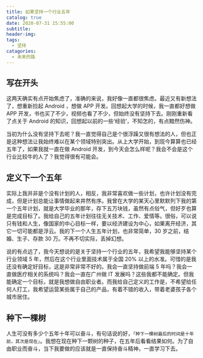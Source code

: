 ```yaml
---
title: 如果坚持一个行业五年
catalog: true
date: 2020-07-31 15:55:00
subtitle:
header-img:
tags:
  - 坚持
catagories:
  - 未来的路
---
```


## 写在开头

这两天确实有点开始焦虑了，准确的来说，我好像一直都很焦虑。最近又有新想法了，想重新捡起 Android ，想做 APP 开发。回想起大学的时候，我一直都好想做 APP 开发，书也买了不少，视频也看了不少，但始终没有坚持下去。刚刚重新看了点关于 Android 的知识，回想起以前的一些‘经验’，不知怎的，有点黯然伤神。

当初为什么没有坚持下去呢？我一直觉得自己是个很浮躁又很有想法的人，但也正是这种想法让我始终难以在某个领域特别突出。从上大学开始，到现今算算也已经五年了，如果我就一直在做 Android 开发，到今天会怎么样呢？我会不会是这个行业比较牛的人了？我觉得很有可能会。

## 定义下一个五年

实际上我并非是个没有计划的人，相反，我非常喜欢做一些计划，也许计划没有完成，但是计划总能让事情做起来井然有序。我曾在大学的某天心里默默列下我的第一个五年计划，就是大学毕业的那年，存下五万块钱，虽然有点俗气，但好歹也算是完成目标了。我给自己的五年计划往往无关技术、工作、爱情等。很俗，可以说只有钱和人生，像国家的中心目标一样，要以经济建设为中心，如果离开经济，其它一切可能都是浮云。我的下一个人生五年计划，也非常简单，30 岁之前，结婚、生子、存款 30 万。不再不切实际，丢掉幻想。

说的有点远了，我今天想说的是关于坚持一个行业的五年，我希望我能够坚持某个行业领域 5 年，然后在这个行业里面技术属于全国 20% 以上的水准。可惜的是我还没有确定好目标，这是非常非常不好的。我会一直坚持做前端 5 年吗？我会一直做医疗相关的系统吗？我会一直在广州做 IT 发展吗？这些我都不能确定。但我能确定一个目标，就是我想做自由职业者。而我给自己定义的工作是，不希望给任何人打工，我希望运营某些属于自己的产品，有着不错的收入，带着老婆孩子各个城市居住。

## 种下一棵树

人生可没有多少个五年十年可以奋斗，有句话说的好，`「种下一棵树最后的时间是十年前，其次是现在」`。我想在现在种下一颗树的种子，在五年后看看结果如何。为了自由职业而奋斗，当下我要做的应该就是一直保持奋斗精神，一直学习下去。
